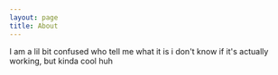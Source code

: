 ```yaml
---
layout: page
title: About
---
```

I am a lil bit confused who tell me what it is
i don't know if it's actually working, but kinda cool huh
